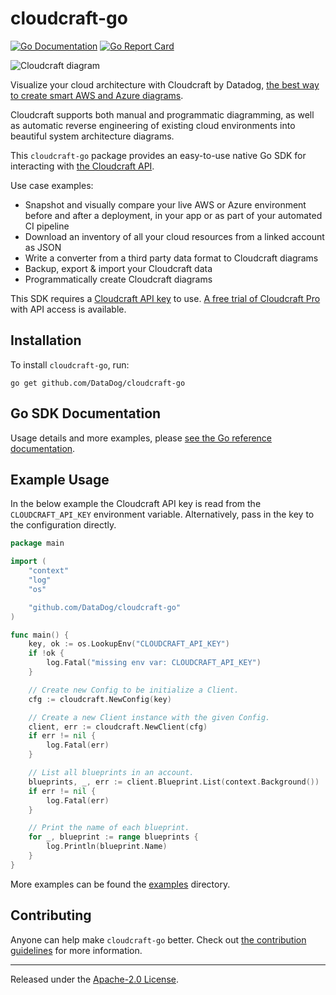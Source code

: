 # cloudcraft-go

[![Go Documentation](http://img.shields.io/badge/godoc-reference-blue.svg?style=flat)](https://pkg.go.dev/github.com/DataDog/cloudcraft-go)
[![Go Report Card](https://goreportcard.com/badge/github.com/DataDog/cloudcraft-go)](https://goreportcard.com/report/github.com/DataDog/cloudcraft-go)

![Cloudcraft diagram](https://static.cloudcraft.co/sdk/cloudcraft-sdk-example-1.svg)

Visualize your cloud architecture with Cloudcraft by Datadog, [the best way to create smart AWS and Azure diagrams](https://www.cloudcraft.co/).

Cloudcraft supports both manual and programmatic diagramming, as well as automatic reverse engineering of existing cloud environments into
beautiful system architecture diagrams.

This `cloudcraft-go` package provides an easy-to-use native Go SDK for interacting with [the Cloudcraft API](https://developers.cloudcraft.co/).

Use case examples:
- Snapshot and visually compare your live AWS or Azure environment before and after a deployment, in your app or as part of your automated CI pipeline
- Download an inventory of all your cloud resources from a linked account as JSON
- Write a converter from a third party data format to Cloudcraft diagrams
- Backup, export & import your Cloudcraft data
- Programmatically create Cloudcraft diagrams

This SDK requires a [Cloudcraft API key](https://developers.cloudcraft.co/#authentication) to use. [A free trial of Cloudcraft Pro](https://www.cloudcraft.co/pricing) with API access is available.

## Installation

To install `cloudcraft-go`, run:

```console
go get github.com/DataDog/cloudcraft-go
```

## Go SDK Documentation

Usage details and more examples, please [see the Go reference documentation](https://godocs.io/github.com/DataDog/cloudcraft-go).

## Example Usage

In the below example the Cloudcraft API key is read from the `CLOUDCRAFT_API_KEY` environment variable. Alternatively, pass in the key to the configuration directly.

```go
package main

import (
	"context"
	"log"
	"os"

	"github.com/DataDog/cloudcraft-go"
)

func main() {
	key, ok := os.LookupEnv("CLOUDCRAFT_API_KEY")
	if !ok {
		log.Fatal("missing env var: CLOUDCRAFT_API_KEY")
	}

	// Create new Config to be initialize a Client.
	cfg := cloudcraft.NewConfig(key)

	// Create a new Client instance with the given Config.
	client, err := cloudcraft.NewClient(cfg)
	if err != nil {
		log.Fatal(err)
	}

	// List all blueprints in an account.
	blueprints, _, err := client.Blueprint.List(context.Background())
	if err != nil {
		log.Fatal(err)
	}

	// Print the name of each blueprint.
	for _, blueprint := range blueprints {
		log.Println(blueprint.Name)
	}
}
```

More examples can be found the [examples](examples/) directory.

## Contributing

Anyone can help make `cloudcraft-go` better. Check out [the contribution guidelines](CONTRIBUTING.md) for more information.

---

Released under the [Apache-2.0 License](LICENSE.md).
